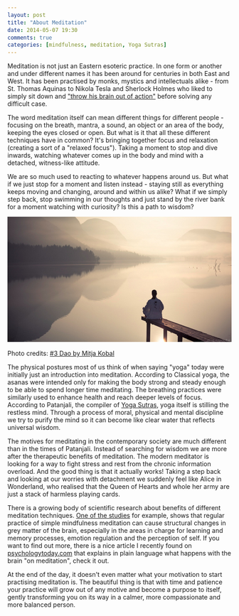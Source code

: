 ```yaml
---
layout: post
title: "About Meditation"
date: 2014-05-07 19:30
comments: true
categories: [mindfulness, meditation, Yoga Sutras]
---
```


Meditation is not just an Eastern esoteric practice. In one form or another and under different names it has been around for centuries in both East and West. It has been practised by monks, mystics and intellectuals alike - from St. Thomas Aquinas to Nikola Tesla and Sherlock Holmes who liked to simply sit down and ["throw his brain out of action"](http://www.nytimes.com/2012/12/16/opinion/sunday/the-power-of-concentration.html?smid=tw-share&_r=0) before solving any difficult case.

The word meditation itself can mean different things for different people - focusing on the breath, mantra, a sound, an object or an area of the body, keeping the eyes closed or open. But what is it that all these different techniques have in common? It's bringing together focus and relaxation (creating a sort of a "relaxed focus"). Taking a moment to stop and dive inwards, watching whatever comes up in the body and mind with a detached, witness-like attitude. 

We are so much used to reacting to whatever happens around us. But what if we just stop for a moment and listen instead - staying still as everything keeps moving and changing, around and within us alike? What if we simply step back, stop swimming in our thoughts and just stand by the river bank for a moment watching with curiosity? Is this a path to wisdom? 

<p class="centeredimage"><img src="/images/silence_over_the_water_1.jpg" alt="a man meditating by the lake"></img></p>

Photo credits: [#3 Dao by Mitja Kobal](http://www.flickr.com/photos/cwithe/4820792641/in/photostream/)

The physical postures most of us think of when saying "yoga" today were initially just an introduction into meditation. According to Classical yoga, the asanas were intended only for making the body strong and steady enough to be able to spend longer time meditating. The breathing practices were similarly used to enhance health and reach deeper levels of focus. According to Patanjali, the compiler of [Yoga Sutras](http://www.athayog.me.uk/sutra_ch1n.html), yoga itself is stilling the restless mind. Through a process of moral, physical and mental discipline we try to purify the mind so it can become like clear water that reflects universal wisdom.

The motives for meditating in the contemporary society are much different than in the times of Patanjali. Instead of searching for wisdom we are more after the therapeutic benefits of meditation. The modern meditator is looking for a way to fight stress and rest from the chronic information overload. And the good thing is that it actually works! Taking a step back and looking at our worries with detachment we suddenly feel like Alice in Wonderland, who realised that the Queen of Hearts and whole her army are just a stack of harmless playing cards. 

There is a growing body of scientific research about benefits of different meditation techniques. [One of the studies](http://www.ncbi.nlm.nih.gov/pmc/articles/PMC3004979/) for example, shows that regular practice of simple mindfulness meditation can cause structural changes in grey matter of the brain, especially in the areas in charge for learning and memory processes, emotion regulation and the perception of self. If you want to find out more, there is a nice article I recently found on [psychologytoday.com](http://www.psychologytoday.com/blog/use-your-mind-change-your-brain/201305/is-your-brain-meditation) that explains in plain language what happens with the brain "on meditation", check it out. 

At the end of the day, it doesn't even matter what your motivation to start practising meditation is. The beautiful thing is that with time and patience your practice will grow out of any motive and become a purpose to itself, gently transforming you on its way in a calmer, more compassionate and more balanced person.

  
  
